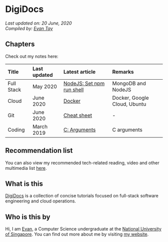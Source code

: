 # DigiDocs

*Last updated on: 20 June, 2020*  
*Compiled by: [Evan Tay](https://evantay.com/)*

## Chapters

Check out my notes here:

| Title | Last updated | Latest article | Remarks |
| :-- | :-- | :-- | :-- |
| Full Stack | May 2020 | [NodeJS: Set npm run shell](nodejs/set-npm-run-shell.md) | MongoDB and NodeJS |
| Cloud | June 2020 | [Docker](container/docker.md) | Docker, Google Cloud, Ubuntu |
| Git | June 2020 | [Cheat sheet](git/cheat-sheet.md) | - |
| Coding | March 2019 | [C: Arguments](c/arguments.md) | C arguments |

## Recommendation list

You can also view my recommended tech-related reading, video and other multimedia list [here](list.md).

## What is this

[DigiDocs](https://evantay.com/docs/) is a collection of concise tutorials focused on full-stack software engineering and cloud operations.

## Who is this by

Hi, I am [Evan](http://www.evantay.com), a Computer Science undergraduate at the [National University of Singapore](https://www.comp.nus.edu.sg/). You can find out more about me by visiting [my website](http://www.evantay.com).

